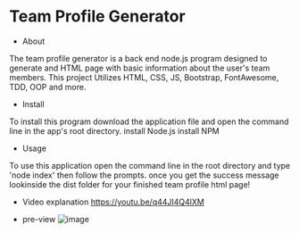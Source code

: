 # Team Profile Generator

* About

The team profile generator is a back end node.js program designed to generate and HTML page with basic information about the user's team members. 
This project Utilizes HTML, CSS, JS, Bootstrap, FontAwesome, TDD, OOP and more.

* Install

To install this program download the application file and open the command line in the app's root directory.
install Node.js
install NPM

* Usage

To use this application open the command line in the root directory and type 'node index' then follow the prompts.
once you get the success message lookinside the dist folder for your finished team profile html page!

* Video explanation
https://youtu.be/q44JI4Q4lXM

* pre-view
![image](https://user-images.githubusercontent.com/80006081/121825189-30ac5000-cc6e-11eb-8ef2-4708a822840d.png)
